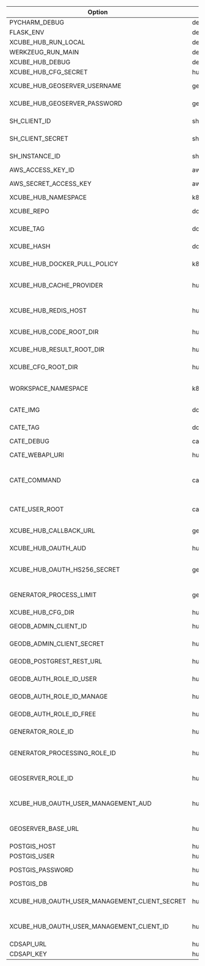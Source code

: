 | Option                                        | Area             | Values                        | Default                                                                                       | Description                         |
|-----------------------------------------------|------------------|-------------------------------|-----------------------------------------------------------------------------------------------|-------------------------------------|
| PYCHARM_DEBUG                                 | dev              | True, False                   | False                                                                                         | Debug                               |
| FLASK_ENV                                     | dev              | 0, 1                          | 0                                                                                             | Debug                               |
| XCUBE_HUB_RUN_LOCAL                           | dev              | 0, 1                          | 0                                                                                             | Debug                               |
| WERKZEUG_RUN_MAIN                             | dev              | 0, 1                          | 0                                                                                             | Debug                               |
| XCUBE_HUB_DEBUG                               | dev              | 0, 1                          | 0                                                                                             | Debug                               |
| XCUBE_HUB_CFG_SECRET                          | hubCfg           | myHubSecret                   | xcube-hub-secrets                                                                             | Hub Secret                          |  
| XCUBE_HUB_GEOSERVER_USERNAME                  | geoDB Cfg        | admin                         |                                                                                               | Geoserver Username                  | 
| XCUBE_HUB_GEOSERVER_PASSWORD                  | geodbCfg         | myPasswd                      |                                                                                               | Geoserver Passwd                    |
| SH_CLIENT_ID                                  | shCfg            | mySHClientID                  |                                                                                               | SentinelHub ClientID                |
| SH_CLIENT_SECRET                              | shCfg            | mySHClientSecret              |                                                                                               | SentinelHub ClientSecret            |
| SH_INSTANCE_ID                                | shCfg            | mySHInstanceID                |                                                                                               | SentinelHub Instance ID             |
| AWS_ACCESS_KEY_ID                             | awsCfg           | AWS ClientID                  |                                                                                               | AWS ClientID                        |
| AWS_SECRET_ACCESS_KEY                         | awsCfg           | AWS ClientSecret              |                                                                                               | AWS ClientSecret                    |
| XCUBE_HUB_NAMESPACE                           | k8sCfg           | myNamespace                   | cate/xcube-gen                                                                                |                                     |
| XCUBE_REPO                                    | dockerCfg        | myDockerRepo                  | quay.io/bcdev/xcube                                                                           | Docker Repository                   |
| XCUBE_TAG                                     | dockerCfg        | myDockerImgTag                | latest                                                                                        | xcube Docker Image Tag              |           
| XCUBE_HASH                                    | dockerCfg        | myDockerImgHash               | Null                                                                                          | xcube Docker Image Hash             |
| XCUBE_HUB_DOCKER_PULL_POLICY                  | k8sCfg           | myPullPolicy                  | Always                                                                                        | xcube Pull Policy                   |
| XCUBE_HUB_CACHE_PROVIDER                      | hubCfg           | myCacheProvider               | inmemory/redis                                                                                | xcube Hub Cache Provider            |
| XCUBE_HUB_REDIS_HOST                          | hubCfg           | myRedisHost                   | xcube-gen-redis                                                                               | xcube Hub Cache Provider            |
| XCUBE_HUB_CODE_ROOT_DIR                       | hubCfg/genCfg    | myCodeRoot                    | /data/user-code                                                                               | xcube Hub Code Root                 |
| XCUBE_HUB_RESULT_ROOT_DIR                     | hubCfg/genCfg    | myResultRoot                  | /data/results                                                                                 | xcube Hub Result Root               |
| XCUBE_CFG_ROOT_DIR                            | hubCfg           | myCfgRoot                     | /data/cfg                                                                                     | xcube Hub Cfg Root                  |
| WORKSPACE_NAMESPACE                           | k8sCfg/cateCfg   | myCateWorkspace               | cate                                                                                          | cate Workspace Namespace            |
| CATE_IMG                                      | dockerCfg        | myCateDockerImg               | quay.io/ccitools/cate                                                                         | cate Docker Image                   |
| CATE_TAG                                      | dockerCfg        | myCateDockerTag               | latest                                                                                        | cate Docker Image Tag               |
| CATE_DEBUG                                    | cateCfg          | myCateDebug                   | 0, 1                                                                                          | cate Debug                          |
| CATE_WEBAPI_URI                               | hubCfg           | myCateWebapiUrl               | catehub.climate.esa.int                                                                       | cate Hub WebapiURL                  |
| CATE_COMMAND                                  | cateCfg          | myCateCommand                 | cate-webapi-start -b -v -p 4000 -a 0.0.0.0 --auto-stop-after 3600 --root /home/cate/workspace | Cate Webservice command             |
| CATE_USER_ROOT                                | cateCfg          | myCateWorkspaceDir            | /home/cate/workspace                                                                          | Cate workspace root                 |
| XCUBE_HUB_CALLBACK_URL                        | genCfg           | myHubCallbackUrl              | http://xcube-gen.brockmann-consult.de/dev/api/v2/                                             | Hub CallbackUrl                     |
| XCUBE_HUB_OAUTH_AUD                           | hubCfg           | myOauthAud                    | https://xcube-gen.brockmann-consult.de/api/v2/                                                | Oauth Audience                      |
| XCUBE_HUB_OAUTH_HS256_SECRET                  | geoDBCfg/hubCfg  | myTokenSecret                 |                                                                                               | Token Secret for H256 Token         |
| GENERATOR_PROCESS_LIMIT                       | genCfg/hubCfg    | myHubProcessLimit             | 1000000                                                                                       | xcube generator process limit       |
| XCUBE_HUB_CFG_DIR                             | hubCfg           | myHubCfgDir                   | /etc/xcube-hub                                                                                | Hub cfg dir                         |
| GEODB_ADMIN_CLIENT_ID                         | hubCfg           | myGeoDBAdminClientId          | null                                                                                          | geoDB admin client ID               |
| GEODB_ADMIN_CLIENT_SECRET                     | hubCfg           | myGeoDBAdminClientSecret      | null                                                                                          | geoDB admin client Secret           |
| GEODB_POSTGREST_REST_URL                      | hubCfg           | myGeoserverURL                | https://xcube-geodb.brockmann-consult.de                                                      | geoServerURL                        |
| GEODB_AUTH_ROLE_ID_USER                       | hubCfg           | myGeoDBAuthRolIDUser          | rol_7p5tk27ORUhYETFI                                                                          | geoDB Role User                     |
| GEODB_AUTH_ROLE_ID_MANAGE                     | hubCfg           | myGeoDBAuthRolIDManage        | rol_IraXoXpSlA408Hqq                                                                          | geoDB Role Manage                   |
| GEODB_AUTH_ROLE_ID_FREE                       | hubCfg           | myGeoDBAuthRolIDFree          | rol_nF3PSuWkOJLk1mkm                                                                          | geoDB Role Free                     |
| GENERATOR_ROLE_ID                             | hubCfg           | myGenAuthRolID                | rol_UV2cTM5brIezM6i6                                                                          | xcube-gen Role Free                 |
| GENERATOR_PROCESSING_ROLE_ID                  | hubCfg           | myGenAuthRolIDProc            | rol_dfnzdqhg9sCaWEYM                                                                          | xcube-gen Role Processing           |
| GEOSERVER_ROLE_ID                             | hubCfg           | myGeoservAuthRolID            | rol_D0odNEF2dZsjI5Bk                                                                          | xcube-gen Role Processing           |
| XCUBE_HUB_OAUTH_USER_MANAGEMENT_AUD           | hubCfg           | myAuth0UserManageDomain       | https://edc.eu.auth0.com/api/v2/                                                              | Auth0 User Management Domain        |
| GEOSERVER_BASE_URL                            | hubCfg           | myGeoserverUrl                | https://xcube-geodb.brockmann-consult.de/geoserver                                            | GeoserverUrl                        |
| POSTGIS_HOST                                  | hubCfg           | myPostGisHost                 | localhost                                                                                     | PostGIS Host                        |
| POSTGIS_USER                                  | hubCfg           | myPostGisUser                 |                                                                                               | PostGIS user                        |
| POSTGIS_PASSWORD                              | hubCfg           | myPostGisPasswd               |                                                                                               | PostGIS password                    |
| POSTGIS_DB                                    | hubCfg           | myPostGisDb                   | geodb                                                                                         | PostGIS DB                          |
| XCUBE_HUB_OAUTH_USER_MANAGEMENT_CLIENT_SECRET | hubCfg           | myAuth0ManagementClientSecret |                                                                                               | Auth0 client secret user management |
| XCUBE_HUB_OAUTH_USER_MANAGEMENT_CLIENT_ID     | hubCfg           | myAuth0ManagementClientID     |                                                                                               | Auth0 client ID user management     |
| CDSAPI_URL                                    | hubCfg/genCfg    | myCdsApiUrl                   |                                                                                               | CDS API Url                         |
| CDSAPI_KEY                                    | hubCfg/genCfg    | myCdsApiKey                   |                                                                                               | CDS API Key                         |

